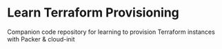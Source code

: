 # Learn Terraform Provisioning
Companion code repository for learning to provision Terraform instances with Packer &amp; cloud-init
